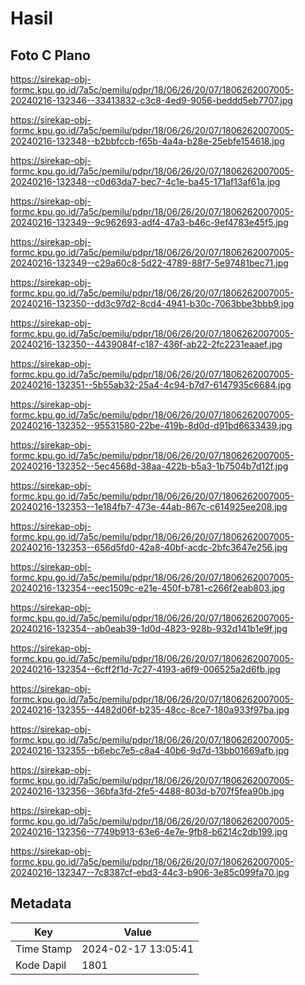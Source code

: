# Hasil

## Foto C Plano

https://sirekap-obj-formc.kpu.go.id/7a5c/pemilu/pdpr/18/06/26/20/07/1806262007005-20240216-132346--33413832-c3c8-4ed9-9056-beddd5eb7707.jpg

https://sirekap-obj-formc.kpu.go.id/7a5c/pemilu/pdpr/18/06/26/20/07/1806262007005-20240216-132348--b2bbfccb-f65b-4a4a-b28e-25ebfe154618.jpg

https://sirekap-obj-formc.kpu.go.id/7a5c/pemilu/pdpr/18/06/26/20/07/1806262007005-20240216-132348--c0d63da7-bec7-4c1e-ba45-171af13af61a.jpg

https://sirekap-obj-formc.kpu.go.id/7a5c/pemilu/pdpr/18/06/26/20/07/1806262007005-20240216-132349--9c962693-adf4-47a3-b46c-9ef4783e45f5.jpg

https://sirekap-obj-formc.kpu.go.id/7a5c/pemilu/pdpr/18/06/26/20/07/1806262007005-20240216-132349--c29a60c8-5d22-4789-88f7-5e97481bec71.jpg

https://sirekap-obj-formc.kpu.go.id/7a5c/pemilu/pdpr/18/06/26/20/07/1806262007005-20240216-132350--dd3c97d2-8cd4-4941-b30c-7063bbe3bbb9.jpg

https://sirekap-obj-formc.kpu.go.id/7a5c/pemilu/pdpr/18/06/26/20/07/1806262007005-20240216-132350--4439084f-c187-436f-ab22-2fc2231eaaef.jpg

https://sirekap-obj-formc.kpu.go.id/7a5c/pemilu/pdpr/18/06/26/20/07/1806262007005-20240216-132351--5b55ab32-25a4-4c94-b7d7-6147935c6684.jpg

https://sirekap-obj-formc.kpu.go.id/7a5c/pemilu/pdpr/18/06/26/20/07/1806262007005-20240216-132352--95531580-22be-419b-8d0d-d91bd6633439.jpg

https://sirekap-obj-formc.kpu.go.id/7a5c/pemilu/pdpr/18/06/26/20/07/1806262007005-20240216-132352--5ec4568d-38aa-422b-b5a3-1b7504b7d12f.jpg

https://sirekap-obj-formc.kpu.go.id/7a5c/pemilu/pdpr/18/06/26/20/07/1806262007005-20240216-132353--1e184fb7-473e-44ab-867c-c614925ee208.jpg

https://sirekap-obj-formc.kpu.go.id/7a5c/pemilu/pdpr/18/06/26/20/07/1806262007005-20240216-132353--656d5fd0-42a8-40bf-acdc-2bfc3647e256.jpg

https://sirekap-obj-formc.kpu.go.id/7a5c/pemilu/pdpr/18/06/26/20/07/1806262007005-20240216-132354--eec1509c-e21e-450f-b781-c266f2eab803.jpg

https://sirekap-obj-formc.kpu.go.id/7a5c/pemilu/pdpr/18/06/26/20/07/1806262007005-20240216-132354--ab0eab39-1d0d-4823-928b-932d141b1e9f.jpg

https://sirekap-obj-formc.kpu.go.id/7a5c/pemilu/pdpr/18/06/26/20/07/1806262007005-20240216-132354--6cff2f1d-7c27-4193-a6f9-006525a2d6fb.jpg

https://sirekap-obj-formc.kpu.go.id/7a5c/pemilu/pdpr/18/06/26/20/07/1806262007005-20240216-132355--4482d06f-b235-48cc-8ce7-180a933f97ba.jpg

https://sirekap-obj-formc.kpu.go.id/7a5c/pemilu/pdpr/18/06/26/20/07/1806262007005-20240216-132355--b6ebc7e5-c8a4-40b6-9d7d-13bb01669afb.jpg

https://sirekap-obj-formc.kpu.go.id/7a5c/pemilu/pdpr/18/06/26/20/07/1806262007005-20240216-132356--36bfa3fd-2fe5-4488-803d-b707f5fea90b.jpg

https://sirekap-obj-formc.kpu.go.id/7a5c/pemilu/pdpr/18/06/26/20/07/1806262007005-20240216-132356--7749b913-63e6-4e7e-9fb8-b6214c2db199.jpg

https://sirekap-obj-formc.kpu.go.id/7a5c/pemilu/pdpr/18/06/26/20/07/1806262007005-20240216-132347--7c8387cf-ebd3-44c3-b906-3e85c099fa70.jpg


## Metadata

| Key        | Value               |
| ---------- | ------------------- |
| Time Stamp | 2024-02-17 13:05:41 |
| Kode Dapil | 1801                |



